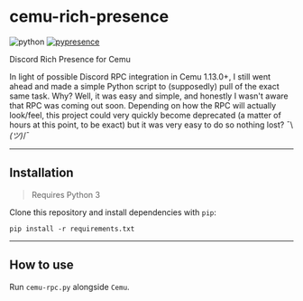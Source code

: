 # cemu-rich-presence
![python](https://img.shields.io/badge/python-3.6-brightgreen.svg?style=flat-square)
[![pypresence](https://img.shields.io/badge/using-pypresence-00bb88.svg?style=flat-square&logo=discord&logoWidth=20)](https://github.com/qwertyquerty/pypresence)

Discord Rich Presence for Cemu

In light of possible Discord RPC integration in Cemu 1.13.0+, I still went ahead and made a simple Python script to (supposedly) pull of the exact same task. Why? Well, it was easy and simple, and honestly I wasn't aware that RPC was coming out soon. Depending on how the RPC will actually look/feel, this project could very quickly become deprecated (a matter of hours at this point, to be exact) but it was very easy to do so nothing lost? ¯\\_(ツ)_/¯

-----------

## Installation

> Requires Python 3


Clone this repository and install dependencies with `pip`:

`pip install -r requirements.txt`

----------

## How to use

Run `cemu-rpc.py` alongside `Cemu`.
